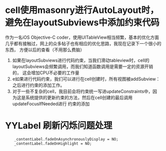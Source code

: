 # cell使用masonry进行AutoLayout时，避免在layoutSubviews中添加约束代码

作为一名iOS Objective-C coder，使用UITableView相当频繁，基本的优化方面几乎都有接触过，网上的众多帖子也有相应的优化思路，我现在记录下一个很小的东西，
方便以后的查看（不用那么费脑）

1. 如果在layoutSubviews进行代码约束，当我们滑动tableview时，cell的layoutSubviews会频繁调用，而我们知道函数调用是需要一定的资源开销的，
  这会增加CPU不必要的工作量
2. e如果进行代码约束，我们可以进行在cell创建时，所有视图被addSubview：之后进行约束的添加工作。
3. 对于一些不复杂的cell，我目前会将约束统一写进updateConstraints中，因为这是系统提供的更新约束的方法，然后在cell创建的最后调用updateFocusIfNeeded进行
  约束的添加

# YYLabel 刷新闪烁问题处理

        _contentLabel.fadeOnAsynchronouslyDisplay = NO;
        _contentLabel.fadeOnHighlight = NO;

